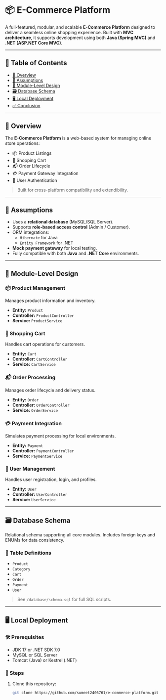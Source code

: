 # 📦 E-Commerce Platform

A full-featured, modular, and scalable **E-Commerce Platform** designed to deliver a seamless online shopping experience. Built with **MVC architecture**, it supports development using both **Java (Spring MVC)** and **.NET (ASP.NET Core MVC)**.

---

## 🧾 Table of Contents

- [📌 Overview](#-overview)
- [🔧 Assumptions](#-assumptions)
- [📐 Module-Level Design](#-module-level-design)
- [🗃️ Database Schema](#-database-schema)
- [🖥️ Local Deployment](#-local-deployment)
- [✅ Conclusion](#-conclusion)

---

## 📌 Overview

The **E-Commerce Platform** is a web-based system for managing online store operations:

- 📦 Product Listings
- 🛒 Shopping Cart
- 📬 Order Lifecycle
- 💳 Payment Gateway Integration
- 👤 User Authentication

> Built for cross-platform compatibility and extendibility.

---

## 🔧 Assumptions

- Uses a **relational database** (MySQL/SQL Server).
- Supports **role-based access control** (Admin / Customer).
- ORM integrations:
  - `Hibernate` for Java
  - `Entity Framework` for .NET
- **Mock payment gateway** for local testing.
- Fully compatible with both **Java** and **.NET Core** environments.

---

## 📐 Module-Level Design

### 📦 Product Management
Manages product information and inventory.

- **Entity:** `Product`
- **Controller:** `ProductController`
- **Service:** `ProductService`

### 🛒 Shopping Cart
Handles cart operations for customers.

- **Entity:** `Cart`
- **Controller:** `CartController`
- **Service:** `CartService`

### 📬 Order Processing
Manages order lifecycle and delivery status.

- **Entity:** `Order`
- **Controller:** `OrderController`
- **Service:** `OrderService`

### 💳 Payment Integration
Simulates payment processing for local environments.

- **Entity:** `Payment`
- **Controller:** `PaymentController`
- **Service:** `PaymentService`

### 👤 User Management
Handles user registration, login, and profiles.

- **Entity:** `User`
- **Controller:** `UserController`
- **Service:** `UserService`

---

## 🗃️ Database Schema

Relational schema supporting all core modules. Includes foreign keys and ENUMs for data consistency.

### 🔑 Table Definitions

- `Product`
- `Category`
- `Cart`
- `Order`
- `Payment`
- `User`

> See `/database/schema.sql` for full SQL scripts.

---

## 🖥️ Local Deployment

### 🛠️ Prerequisites

- JDK 17 or .NET SDK 7.0
- MySQL or SQL Server
- Tomcat (Java) or Kestrel (.NET)

### 🚀 Steps

1. Clone this repository:
   ```bash
   git clone https://github.com/sumeet2406761/e-commerce-platform.git
